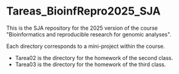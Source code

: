 # Tareas_BioinfRepro2025_SJA
This is the SJA repository for the 2025 version of the course "Bioinformatics and reproducible research for genomic analyses".

Each directory corresponds to a mini-project within the course.

- Tarea02 is the directory for the homework of the second class.
- Tarea03 is the directory for the homework of the third class.